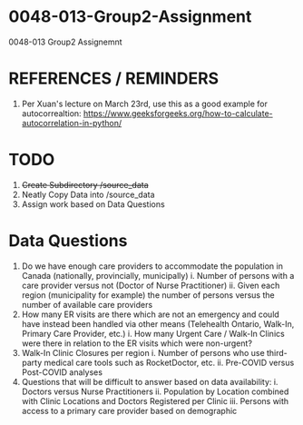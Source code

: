 # 0048-013-Group2-Assignment
0048-013 Group2 Assignemnt

# REFERENCES / REMINDERS
1. Per Xuan's lecture on March 23rd, use this as a good example for autocorrealtion: https://www.geeksforgeeks.org/how-to-calculate-autocorrelation-in-python/

# TODO
1. ~~Create Subdirectory /source_data~~
2. Neatly Copy Data into /source_data
3. Assign work based on Data Questions

# Data Questions
1. Do we have enough care providers to accommodate the population in Canada (nationally, provincially, municipally)
    i. Number of persons with a care provider versus not (Doctor of Nurse Practitioner)
    ii. Given each region (municipality for example) the number of persons versus the number of available care providers
2. How many ER visits are there which are not an emergency and could have instead been handled via other means (Telehealth Ontario, Walk-In, Primary Care Provider, etc.)
    i. How many Urgent Care / Walk-In Clinics were there in relation to the ER visits which were non-urgent?
4. Walk-In Clinic Closures per region
    i. Number of persons who use third-party medical care tools such as RocketDoctor, etc.
    ii. Pre-COVID versus Post-COVID analyses
5. Questions that will be difficult to answer based on data availability:
    i. Doctors versus Nurse Practitioners
    ii. Population by Location combined with Clinic Locations and Doctors Registered per Clinic
    iii. Persons with access to a primary care provider based on demographic

